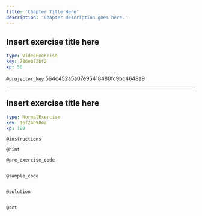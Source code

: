 ```yaml
---
title: 'Chapter Title Here'
description: 'Chapter description goes here.'
---
```


## Insert exercise title here

```yaml
type: VideoExercise
key: 786eb72bf2
xp: 50
```

`@projector_key`
564c452a5a07e95418480fc9bc4648a9

---

## Insert exercise title here

```yaml
type: NormalExercise
key: 1ef24b98ea
xp: 100
```



`@instructions`


`@hint`


`@pre_exercise_code`
```{r}

```

`@sample_code`
```{r}

```

`@solution`
```{r}

```

`@sct`
```{r}

```
